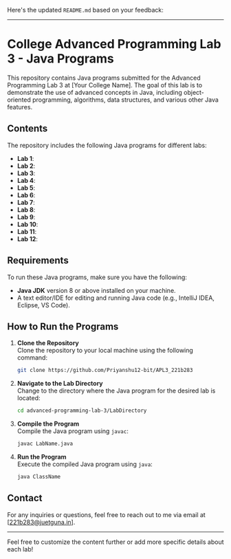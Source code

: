 Here's the updated `README.md` based on your feedback:

---

# College Advanced Programming Lab 3 - Java Programs

This repository contains Java programs submitted for the Advanced Programming Lab 3 at [Your College Name]. The goal of this lab is to demonstrate the use of advanced concepts in Java, including object-oriented programming, algorithms, data structures, and various other Java features.

## Contents

The repository includes the following Java programs for different labs:

- **Lab 1**: 
- **Lab 2**: 
- **Lab 3**: 
- **Lab 4**:
- **Lab 5**:
- **Lab 6**:
- **Lab 7**:
- **Lab 8**:
- **Lab 9**:
- **Lab 10**:
- **Lab 11**:
- **Lab 12**:


## Requirements

To run these Java programs, make sure you have the following:

- **Java JDK** version 8 or above installed on your machine.
- A text editor/IDE for editing and running Java code (e.g., IntelliJ IDEA, Eclipse, VS Code).

## How to Run the Programs

1. **Clone the Repository**  
   Clone the repository to your local machine using the following command:
   ```bash
   git clone https://github.com/Priyanshu12-bit/APL3_221b283
   ```

2. **Navigate to the Lab Directory**  
   Change to the directory where the Java program for the desired lab is located:
   ```bash
   cd advanced-programming-lab-3/LabDirectory
   ```

3. **Compile the Program**  
   Compile the Java program using `javac`:
   ```bash
   javac LabName.java
   ```

4. **Run the Program**  
   Execute the compiled Java program using `java`:
   ```bash
   java ClassName
   ```

## Contact

For any inquiries or questions, feel free to reach out to me via email at [221b283@juetguna.in].

---

Feel free to customize the content further or add more specific details about each lab!